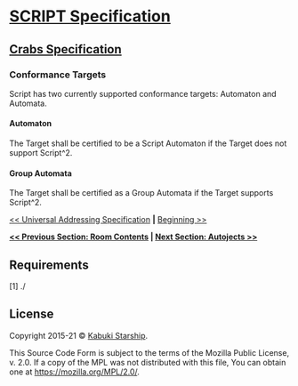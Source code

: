 # [SCRIPT Specification](../)

## [Crabs Specification](./)

### Conformance Targets

Script has two currently supported conformance targets: Automaton and Automata.

#### Automaton

The Target shall be certified to be a Script Automaton if the Target does not support Script^2.

#### Group Automata

The Target shall be certified as a Group Automata if the Target supports Script^2.

[<< Universal Addressing Specification](../Addressing) **|** [Beginning >>]()

**[<< Previous Section: Room Contents](./RoomContents.md) | [Next Section: Autojects >>](./Autojects.md)**

## Requirements

[1] ./

## License

Copyright 2015-21 © [Kabuki Starship](https://kabukistarship.com).

This Source Code Form is subject to the terms of the Mozilla Public License, v. 2.0. If a copy of the MPL was not distributed with this file, You can obtain one at <https://mozilla.org/MPL/2.0/>.
